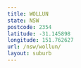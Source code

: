 ```yaml
---
title: WOLLUN
state: NSW
postcode: 2354
latitude: -31.145898
longitude: 151.762627
url: /nsw/wollun/
layout: suburb
---
```

